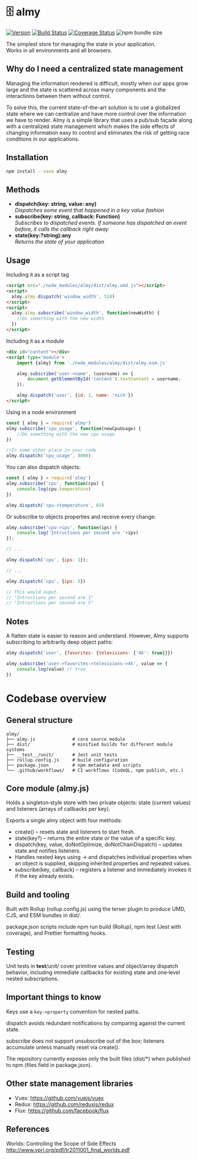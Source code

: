 # 🗄️ almy
[![Version](https://badgen.net/npm/v/almy)](https://www.npmjs.com/package/almy) 
[![Build Status](https://travis-ci.org/tomas2387/almy.svg?branch=master)](https://travis-ci.org/tomas2387/almy) 
[![Coverage Status](https://coveralls.io/repos/github/tomas2387/almy/badge.svg?branch=master)](https://coveralls.io/github/tomas2387/almy?branch=master)
![npm bundle size](https://img.shields.io/bundlephobia/minzip/almy)

The simplest store for managing the state in your application.    
Works in all environments and all browsers.

## Why do I need a centralized state management

Managing the information rendered is difficult, mostly when our apps grow large
and the state is scattered across many components and the interactions between 
them without control. 

To solve this, the current state-of-the-art solution is to use a globalized state
where we can centralize and have more control over the information we have to render.
Almy is a simple library that uses a pub/sub façade along with a centralized 
state management which makes the side effects of changing information easy 
to control and eliminates the risk of getting race conditions in our applications.

## Installation

```bash
npm install --save almy
```

## Methods
-  **dispatch(key: string, value: any)**    
_Dispatches some event that happened in a key value fashion_
-  **subscribe(key: string, callback: Function)**   
_Subscribes to dispatched events. If someone has dispatched an event before, it calls the callback right away_
-  **state(key:?string):any**    
_Returns the state of your application_

## Usage

Including it as a script tag    
```html
<script src="./node_modules/almy/dist/almy.umd.js"></script>
<script>
  almy.almy.dispatch('window_width', 524)
</script>
<script>
  almy.almy.subscribe('window_width', function(newWidth) {
    //Do something with the new width
  })
</script>

```
Including it as a module      
```html
<div id="content"></div>
<script type='module'>
    import {almy} from './node_modules/almy/dist/almy.esm.js'

    almy.subscribe('user->name', (username) => {
        document.getElementById('content').textContent = username;
    });

    almy.dispatch('user', {id: 1, name: 'nick'})
</script>
```   

Using in a node environment
```js
const { almy } = require('almy')
almy.subscribe('cpu_usage', function(newCpuUsage) {
    //Do something with the new cpu usage
})

//In some other place in your code
almy.dispatch('cpu_usage', 9000)
```

You can also dispatch objects:
```js
const { almy } = require('almy')
almy.subscribe('cpu', function(cpu) {
    console.log(cpu.temperature)
})

almy.dispatch('cpu->temperature', 65)
```
Or subscribe to objects properties and receive every change:
```js
almy.subscribe('cpu->ips', function(ips) {
    console.log('Intructions per second are '+ips)
});

// ...

almy.dispatch('cpu', {ips: 1});

// ...

almy.dispatch('cpu', {ips: 5})

// This would ouput.
// "Intructions per second are 1"
// "Intructions per second are 5"
```

## Notes

A flatten state is easier to reason and understand. However, Almy supports 
subscribing to arbitrarily deep object paths:

````js
almy.dispatch('user', {favorites: {televisions: {'4k': true}}})

almy.subscribe('user->favorites->televisions->4k', value => {
    console.log(value) // true
})
````

# Codebase overview

## General structure
```
almy/
├── almy.js              # core source module
├── dist/                # minified builds for different module systems
├── __test__/unit/       # Jest unit tests
├── rollup.config.js     # build configuration
├── package.json         # npm metadata and scripts
└── .github/workflows/   # CI workflows (CodeQL, npm publish, etc.)
```

## Core module (almy.js)

Holds a singleton‑style store with two private objects: state (current values)
and listeners (arrays of callbacks per key).

Exports a single almy object with four methods:

- create() – resets state and listeners to start fresh.
- state(key?) – returns the entire state or the value of a specific key.
- dispatch(key, value, doNotOptimize, doNotChainDispatch) – updates state and 
notifies listeners.
- Handles nested keys using -> and dispatches individual properties when an 
object is supplied, skipping inherited properties and repeated values.
- subscribe(key, callback) – registers a listener and immediately invokes it 
if the key already exists.

## Build and tooling

Built with Rollup (rollup.config.js) using the terser plugin to produce UMD, CJS,
and ESM bundles in dist/.

package.json scripts include npm run build (Rollup), npm test (Jest with coverage),
and Prettier formatting hooks.

## Testing

Unit tests in __test__/unit/ cover primitive values and object/array dispatch behavior,
including immediate callbacks for existing state and one‑level nested subscriptions.

## Important things to know

Keys use a `key->property` convention for nested paths.

dispatch avoids redundant notifications by comparing against the current state.

subscribe does not support unsubscribe out of the box; listeners accumulate unless
manually reset via create().

The repository currently exposes only the built files (dist/*) when published to npm
(files field in package.json).

## Other state management libraries

-  Vuex: https://github.com/vuejs/vuex
-  Redux: https://github.com/reduxjs/redux
-  Flux: https://github.com/facebook/flux

## References

Worlds: Controlling the Scope of Side Effects
http://www.vpri.org/pdf/tr2011001_final_worlds.pdf
